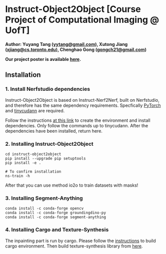 # Instruct-Object2Object [Course Project of Computational Imaging @ UofT]

**Author: Yuyang Tang (yytang@gmail.com), Xutong Jiang (xjiang@cs.toronto.edu), Chenghao Gong (gongch21@gmail.com)**

**Our project poster is available [here](Instruct-Object2Object.pdf).**

## Installation

### 1. Install Nerfstudio dependencies

Instruct-Object2Object is based on Instruct-Nerf2Nerf, built on Nerfstudio, and therefore has the same dependency requirements. Specfically [PyTorch](https://pytorch.org/) and [tinycudann](https://github.com/NVlabs/tiny-cuda-nn) are required.

Follow the instructions [at this link](https://docs.nerf.studio/quickstart/installation.html) to create the environment and install dependencies. Only follow the commands up to tinycudann. After the dependencies have been installed, return here.

### 2. Installing Instruct-Object2Object

```
cd instruct-object2object
pip install --upgrade pip setuptools
pip install -e .

# To confirm installation
ns-train -h
```

After that you can use method io2o to train datasets with masks!

### 3. Installing Segment-Anything
```
conda install -c conda-forge opencv
conda install -c conda-forge groundingdino-py
conda install -c conda-forge segment-anything
```
### 4. Installing Cargo and Texture-Synthesis
The inpainting part is run by cargo. Please follow the [instructions](https://doc.rust-lang.org/cargo/getting-started/installation.html) to build cargo environment. Then build texture-synthesis library from [here](https://github.com/EmbarkStudios/texture-synthesis).
